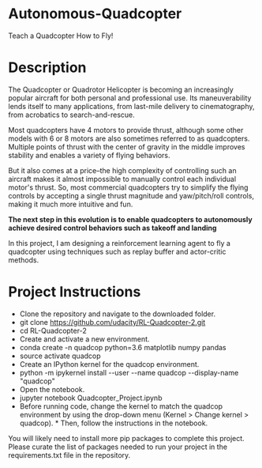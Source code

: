 # Autonomous-Quadcopter
Teach a Quadcopter How to Fly!

# Description
The Quadcopter or Quadrotor Helicopter is becoming an increasingly popular aircraft for both personal and professional use. Its maneuverability lends itself to many applications, from last-mile delivery to cinematography, from acrobatics to search-and-rescue.

Most quadcopters have 4 motors to provide thrust, although some other models with 6 or 8 motors are also sometimes referred to as quadcopters. Multiple points of thrust with the center of gravity in the middle improves stability and enables a variety of flying behaviors.

But it also comes at a price–the high complexity of controlling such an aircraft makes it almost impossible to manually control each individual motor's thrust. So, most commercial quadcopters try to simplify the flying controls by accepting a single thrust magnitude and yaw/pitch/roll controls, making it much more intuitive and fun.

**The next step in this evolution is to enable quadcopters to autonomously achieve desired control behaviors such as takeoff and landing**

In this project, I am designing a reinforcement learning agent to fly a quadcopter using techniques such as replay buffer and actor-critic methods.

# Project Instructions
* Clone the repository and navigate to the downloaded folder.
* git clone https://github.com/udacity/RL-Quadcopter-2.git
* cd RL-Quadcopter-2
* Create and activate a new environment.
* conda create -n quadcop python=3.6 matplotlib numpy pandas
* source activate quadcop
* Create an IPython kernel for the quadcop environment.
* python -m ipykernel install --user --name quadcop --display-name "quadcop"
* Open the notebook.
* jupyter notebook Quadcopter_Project.ipynb
* Before running code, change the kernel to match the quadcop environment by using the drop-down menu (Kernel > Change kernel > quadcop). * Then, follow the instructions in the notebook.

You will likely need to install more pip packages to complete this project. Please curate the list of packages needed to run your project in the requirements.txt file in the repository.
